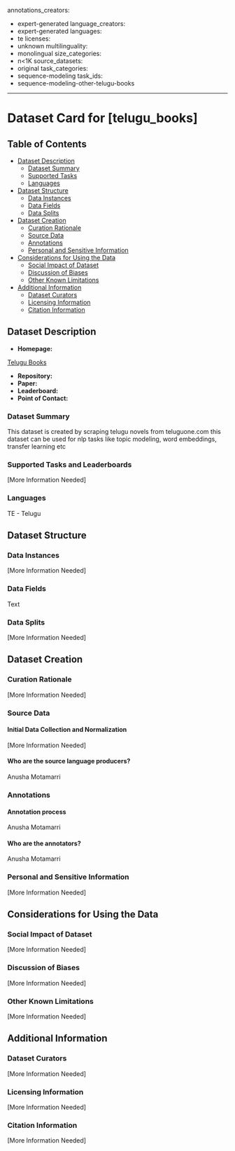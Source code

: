 annotations_creators:
- expert-generated
language_creators:
- expert-generated
languages:
- te
licenses:
- unknown
multilinguality:
- monolingual
size_categories:
- n<1K
source_datasets:
- original
task_categories:
- sequence-modeling
task_ids:
- sequence-modeling-other-telugu-books
---

 # Dataset Card for [telugu_books]

 ## Table of Contents
 - [Dataset Description](#dataset-description)
   - [Dataset Summary](#dataset-summary)
   - [Supported Tasks](#supported-tasks-and-leaderboards)
   - [Languages](#languages)
 - [Dataset Structure](#dataset-structure)
   - [Data Instances](#data-instances)
   - [Data Fields](#data-instances)
   - [Data Splits](#data-instances)
 - [Dataset Creation](#dataset-creation)
   - [Curation Rationale](#curation-rationale)
   - [Source Data](#source-data)
   - [Annotations](#annotations)
   - [Personal and Sensitive Information](#personal-and-sensitive-information)
 - [Considerations for Using the Data](#considerations-for-using-the-data)
   - [Social Impact of Dataset](#social-impact-of-dataset)
   - [Discussion of Biases](#discussion-of-biases)
   - [Other Known Limitations](#other-known-limitations)
 - [Additional Information](#additional-information)
   - [Dataset Curators](#dataset-curators)
   - [Licensing Information](#licensing-information)
   - [Citation Information](#citation-information)

 ## Dataset Description

 - **Homepage:**

 [Telugu Books](https://www.kaggle.com/sudalairajkumar/telugu-nlp)

 - **Repository:**
 - **Paper:**
 - **Leaderboard:**
 - **Point of Contact:**

 ### Dataset Summary

This dataset is created by scraping telugu novels from teluguone.com this dataset can be used for nlp tasks like topic modeling, word embeddings, transfer learning etc

 ### Supported Tasks and Leaderboards

 [More Information Needed]

 ### Languages

TE - Telugu

 ## Dataset Structure

 ### Data Instances

 [More Information Needed]

 ### Data Fields

Text

 ### Data Splits

 [More Information Needed]

 ## Dataset Creation

 ### Curation Rationale

 [More Information Needed]

 ### Source Data

 #### Initial Data Collection and Normalization

 [More Information Needed]

 #### Who are the source language producers?

 Anusha Motamarri

 ### Annotations

 #### Annotation process

 Anusha Motamarri

 #### Who are the annotators?

 Anusha Motamarri

 ### Personal and Sensitive Information

 [More Information Needed]

 ## Considerations for Using the Data

 ### Social Impact of Dataset

 [More Information Needed]

 ### Discussion of Biases

 [More Information Needed]

 ### Other Known Limitations

 [More Information Needed]

 ## Additional Information

 ### Dataset Curators

 [More Information Needed]

 ### Licensing Information

 [More Information Needed]

 ### Citation Information

 [More Information Needed]